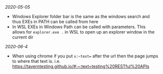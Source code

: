 *2020-05-05*
- Windows Explorer folder bar is the same as the windows search and thus EXEs in PATH can be called from here
- In WSL EXEs in Windows Path can be called with parameters. This allows for
    ```explorer.exe .```
    in WSL to open up an explorer window in the current dir


*2020-06-4*
- When using chrome if you put `x:~text=` after the url then the page jumps to where that text is. i.e. https://taverntesting.github.io/#:~:text=testing%20RESTful%20APIs
